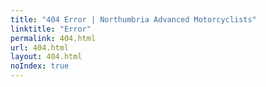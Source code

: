 ```yaml
---
title: "404 Error | Northumbria Advanced Motorcyclists"
linktitle: "Error"
permalink: 404.html
url: 404.html
layout: 404.html
noIndex: true
---
```



						





